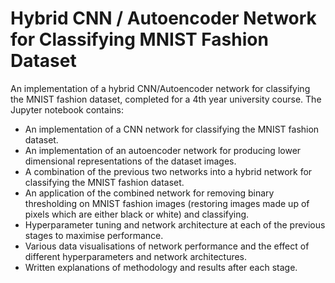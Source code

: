# Hybrid CNN / Autoencoder Network for Classifying MNIST Fashion Dataset
An implementation of a hybrid CNN/Autoencoder network for classifying the MNIST fashion dataset, completed for a 4th year university course.
The Jupyter notebook contains:
* An implementation of a CNN network for classifying the MNIST fashion dataset.
* An implementation of an autoencoder network for producing lower dimensional representations of the dataset images.
* A combination of the previous two networks into a hybrid network for classifying the MNIST fashion dataset.
* An application of the combined network for removing binary thresholding on MNIST fashion images (restoring images made up of pixels which are either black or white) and classifying.
* Hyperparameter tuning and network architecture at each of the previous stages to maximise performance.
* Various data visualisations of network performance and the effect of different hyperparameters and network architectures.
* Written explanations of methodology and results after each stage.
